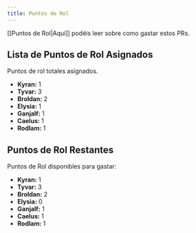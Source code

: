 ```yaml
---
title: Puntos de Rol
---
```

[[Puntos de Rol|Aquí]] podéis leer sobre como gastar estos PRs.
## Lista de Puntos de Rol Asignados
Puntos de rol totales asignados.
- **Kyran:** 1 
- **Tyvar:** 3
- **Broldan:** 2
- **Elysia:** 1
- **Ganjalf:** 1
- **Caelus:** 1
- **Rodlam:** 1

## Puntos de Rol Restantes
Puntos de Rol disponibles para gastar:
- **Kyran:** 1 
- **Tyvar:** 3
- **Broldan:** 2
- **Elysia:** 0
- **Ganjalf:** 1
- **Caelus:** 1
- **Rodlam:** 1